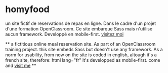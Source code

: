 # homyfood
un site fictif de reservations de repas en ligne. Dans le cadre d'un projet d'une formation OpenClassroom.
Ce site embarque Sass mais n'utilise aucun framework.
Developpé en mobile-first.
[visitez moi](https://janoujan.github.io/homyfood/index.html)


**
a fictitious online meal reservation site. As part of an OpenClassroom training project.
this site embeds Sass but doesn't use any framework.
As a norm for usability, from now on the site is coded in english, altough it's a french site, therefore: html lang="fr"
it's developped as mobile-first.
come and [visit me](https://janoujan.github.io/homyfood/index.html)
**

